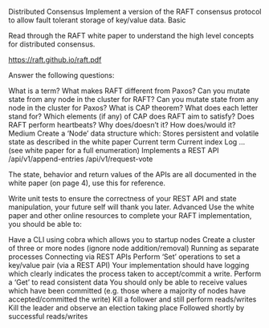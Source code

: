 Distributed Consensus
Implement a version of the RAFT consensus protocol to allow fault tolerant storage of key/value data.
Basic

Read through the RAFT white paper to understand the high level concepts for distributed consensus.

https://raft.github.io/raft.pdf

Answer the following questions:

What is a term?
What makes RAFT different from Paxos?
Can you mutate state from any node in the cluster for RAFT?
Can you mutate state from any node in the cluster for Paxos?
What is CAP theorem?
What does each letter stand for?
Which elements (if any) of CAP does RAFT aim to satisfy?
Does RAFT perform heartbeats?
Why does/doesn’t it?
How does/would it?
Medium
Create a ‘Node’ data structure which:
Stores persistent and volatile state as described in the white paper
Current term
Current index
Log
… (see white paper for a full enumeration)
Implements a REST API
/api/v1/append-entries
/api/v1/request-vote

The state, behavior and return values of the APIs are all documented in the white paper (on page 4), use this for reference.

Write unit tests to ensure the correctness of your REST API and state manipulation, your future self will thank you later.
Advanced
Use the white paper and other online resources to complete your RAFT implementation, you should be able to:

Have a CLI using cobra which allows you to startup nodes
Create a cluster of three or more nodes (ignore node addition/removal)
Running as separate processes
Connecting via REST APIs
Perform ‘Set’ operations to set a key/value pair (via a REST API)
Your implementation should have logging which clearly indicates the process taken to accept/commit a write.
Perform a ‘Get’ to read consistent data
You should only be able to receive values which have been committed (e.g. those where a majority of nodes have accepted/committed the write)
Kill a follower and still perform reads/writes
Kill the leader and observe an election taking place
Followed shortly by successful reads/writes
